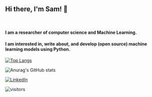 ## Hi there, I'm Sam! 👋
<br />


<h4> I am a researcher of computer science and Machine Learning. </h4>
<h4> I am interested in, write about, and develop (open source) machine learning models using Python. </h4>

[![Top Langs](https://github-readme-stats.vercel.app/api/top-langs/?username=samanemami&exclude_repo=MyScratch&theme=gotham&layout=compact)](https://github.com/samanemami)


![Anurag's GitHub stats](https://github-readme-stats.vercel.app/api?username=samanemami&show_icons=true&theme=gotham)
 

<p> <a href="https://www.linkedin.com/in/saman-emami/" target="_blank"><img alt="LinkedIn" src="https://img.shields.io/badge/linkedin-%230077B5.svg?&style=for-the-badge&logo=linkedin&logoColor=white" /></a>
 
![visitors](https://visitor-badge.glitch.me/badge?page_id=samanemami&left_color=green&right_color=blue)
